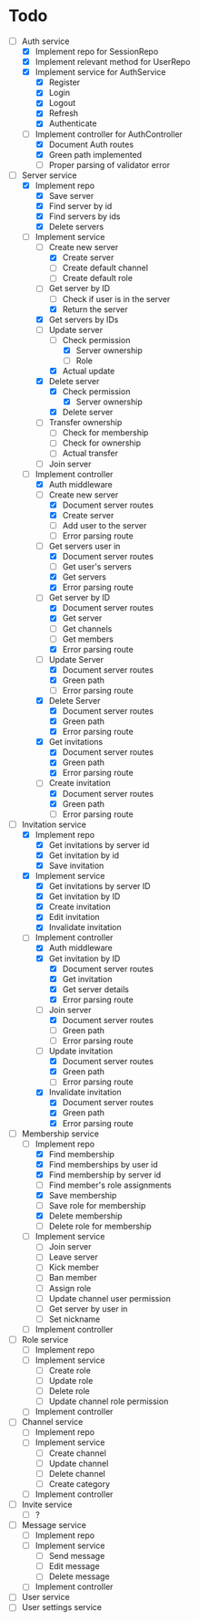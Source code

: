 # Todo
- [ ] Auth service
    - [x] Implement repo for SessionRepo
    - [x] Implement relevant method for UserRepo
    - [x] Implement service for AuthService
        - [x] Register
        - [x] Login
        - [x] Logout
        - [x] Refresh
        - [x] Authenticate
    - [ ] Implement controller for AuthController
        - [x] Document Auth routes
        - [x] Green path implemented
        - [ ] Proper parsing of validator error
- [ ] Server service
    - [x] Implement repo
        - [x] Save server
        - [x] Find server by id
        - [x] Find servers by ids
        - [x] Delete servers
    - [ ] Implement service
        - [ ] Create new server
            - [x] Create server
            - [ ] Create default channel
            - [ ] Create default role
        - [ ] Get server by ID
            - [ ] Check if user is in the server
            - [x] Return the server
        - [x] Get servers by IDs
        - [ ] Update server
            - [ ] Check permission
                - [x] Server ownership
                - [ ] Role
            - [x] Actual update
        - [x] Delete server
            - [x] Check permission
                - [x] Server ownership
            - [x] Delete server
        - [ ] Transfer ownership
            - [ ] Check for membership
            - [ ] Check for ownership
            - [ ] Actual transfer
        - [ ] Join server
    - [ ] Implement controller
        - [x] Auth middleware
        - [ ] Create new server
            - [x] Document server routes
            - [x] Create server
            - [ ] Add user to the server
            - [ ] Error parsing route
        - [ ] Get servers user in
            - [x] Document server routes
            - [ ] Get user's servers
            - [x] Get servers
            - [x] Error parsing route
        - [ ] Get server by ID
            - [x] Document server routes
            - [x] Get server
            - [ ] Get channels
            - [ ] Get members
            - [x] Error parsing route
        - [ ] Update Server
            - [x] Document server routes
            - [x] Green path
            - [ ] Error parsing route
        - [x] Delete Server
            - [x] Document server routes
            - [x] Green path
            - [x] Error parsing route
        - [x] Get invitations
            - [x] Document server routes
            - [x] Green path
            - [x] Error parsing route
        - [ ] Create invitation
            - [x] Document server routes
            - [x] Green path
            - [ ] Error parsing route
- [ ] Invitation service
    - [x] Implement repo
        - [x] Get invitations by server id
        - [x] Get invitation by id
        - [x] Save invitation
    - [x] Implement service
        - [x] Get invitations by server ID
        - [x] Get invitation by ID
        - [x] Create invitation
        - [x] Edit invitation
        - [x] Invalidate invitation
    - [ ] Implement controller
        - [x] Auth middleware
        - [x] Get invitation by ID
            - [x] Document server routes
            - [x] Get invitation
            - [x] Get server details
            - [x] Error parsing route
        - [ ] Join server
            - [x] Document server routes
            - [ ] Green path
            - [ ] Error parsing route
        - [ ] Update invitation
            - [x] Document server routes
            - [x] Green path
            - [ ] Error parsing route
        - [x] Invalidate invitation
            - [x] Document server routes
            - [x] Green path
            - [x] Error parsing route
- [ ] Membership service
    - [ ] Implement repo
        - [x] Find membership
        - [x] Find memberships by user id
        - [x] Find membership by server id
        - [ ] Find member's role assignments
        - [x] Save membership
        - [ ] Save role for membership
        - [x] Delete membership
        - [ ] Delete role for membership
    - [ ] Implement service
        - [ ] Join server
        - [ ] Leave server
        - [ ] Kick member
        - [ ] Ban member
        - [ ] Assign role
        - [ ] Update channel user permission
        - [ ] Get server by user in
        - [ ] Set nickname
    - [ ] Implement controller
- [ ] Role service
    - [ ] Implement repo
    - [ ] Implement service
        - [ ] Create role
        - [ ] Update role
        - [ ] Delete role
        - [ ] Update channel role permission
    - [ ] Implement controller
- [ ] Channel service
    - [ ] Implement repo
    - [ ] Implement service
        - [ ] Create channel
        - [ ] Update channel
        - [ ] Delete channel
        - [ ] Create category
    - [ ] Implement controller
- [ ] Invite service
    - [ ] ?
- [ ] Message service
    - [ ] Implement repo
    - [ ] Implement service
        - [ ] Send message
        - [ ] Edit message
        - [ ] Delete message
    - [ ] Implement controller
- [ ] User service
- [ ] User settings service
